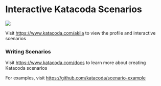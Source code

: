 # Interactive Katacoda Scenarios

[![](http://shields.katacoda.com/katacoda/akila/count.svg)](https://www.katacoda.com/akila "Get your profile on Katacoda.com")

Visit https://www.katacoda.com/akila to view the profile and interactive scenarios

### Writing Scenarios
Visit https://www.katacoda.com/docs to learn more about creating Katacoda scenarios

For examples, visit https://github.com/katacoda/scenario-example
